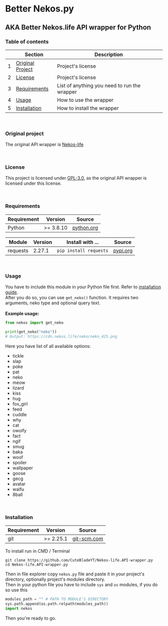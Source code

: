 # Better Nekos.py
## AKA Better Nekos.life API wrapper for Python

### Table of contents

| | Section | Description |
| --- | --- | --- |
| 1 | [Original Project](#original-project) | Project's license |
| 2 | [License](#license) | Project's license |
| 3 | [Requirements](#requirements) | List of anything you need to run the wrapper |
| 4 | [Usage](#usage) | How to use the wrapper |
| 5 | [Installation](#installation) |  How to install the wrapper|

<br>

### Original project

The original API wrapper is [Nekos-life](https://github.com/Nekos-life/nekos.py)

<br>

### License

This project is licensed under [GPL-3.0](https://github.com/CuteBladeYT/Nekos-life.API-wrapper.py/blob/main/LICENSE), as the original API wrapper is licensed under this license.

<br>

### Requirements

| Requirement | Version | Source |
| --- | --- | --- |
| Python | >= 3.8.10 | [python.org](https://python.org/) |

| Module | Version | Install with ... | Source |
| --- | --- | --- | --- |
| requests | 2.27.1 | `pip install requests` | [pypi.org](https://pypi.org/project/requests/) |

<br>

### Usage

You have to include this module in your Python file first. Refer to [installation guide](#installation).<br>
After you do so, you can use `get_neko()` function. It requires two arguments, neko type and optional query text.<br>
<br>
**Example usage:**
```py
from nekos import get_neko

print(get_neko("neko"))
# Output: https://cdn.nekos.life/neko/neko_425.png
```
Here you have list of all available options:
- tickle
- slap
- poke
- pat
- neko
- meow
- lizard
- kiss
- hug
- fox_girl
- feed
- cuddle
- why
- cat
- owoify
- fact
- ngif
- smug
- baka
- woof
- spoiler
- wallpaper
- goose
- gecg
- avatar
- waifu
- 8ball

<br>

### Installation

| Requirement | Version | Source |
| --- | --- | --- |
| git | >= 2.25.1 | [git-scm.com](https://git-scm.com/) |

To install run in CMD / Terminal
```
git clone https://github.com/CuteBladeYT/Nekos-life.API-wrapper.py
cd Nekos-life.API-wrapper.py
```
Then in file explorer copy `nekos.py` file and paste it in your project's directory, optionally project's modules directory.<br>
Then in your python file you have to include `sys` and `os` modules, if you do so use this
```py
modules_path = "" # PATH TO MODULE'S DIRECTORY
sys.path.append(os.path.relpath(modules_path))
import nekos
```
Then you're ready to go.

